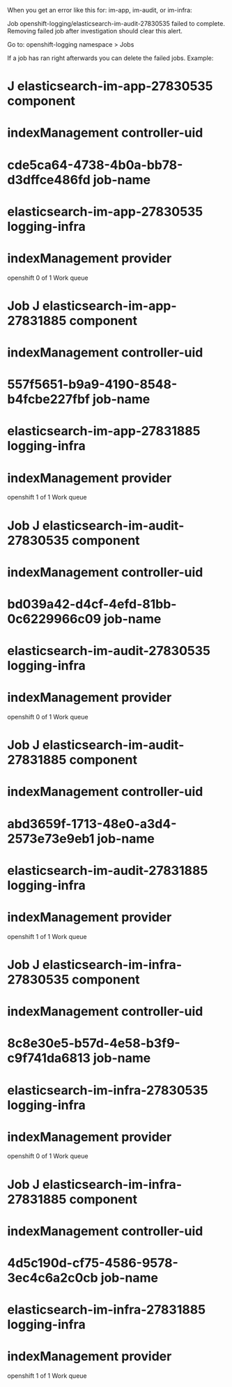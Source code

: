When you get an error like this for:  im-app, im-audit, or im-infra:

Job openshift-logging/elasticsearch-im-audit-27830535 failed to complete. Removing failed job after investigation should clear this alert.

Go to:  openshift-logging namespace > Jobs

If a job has ran right afterwards you can delete the failed jobs.  Example:

J
elasticsearch-im-app-27830535
component
=
indexManagement
controller-uid
=
cde5ca64-4738-4b0a-bb78-d3dffce486fd
job-name
=
elasticsearch-im-app-27830535
logging-infra
=
indexManagement
provider
=
openshift
0 of 1	Work queue	

Job
J
elasticsearch-im-app-27831885
component
=
indexManagement
controller-uid
=
557f5651-b9a9-4190-8548-b4fcbe227fbf
job-name
=
elasticsearch-im-app-27831885
logging-infra
=
indexManagement
provider
=
openshift
1 of 1	Work queue	

Job
J
elasticsearch-im-audit-27830535
component
=
indexManagement
controller-uid
=
bd039a42-d4cf-4efd-81bb-0c6229966c09
job-name
=
elasticsearch-im-audit-27830535
logging-infra
=
indexManagement
provider
=
openshift
0 of 1	Work queue	

Job
J
elasticsearch-im-audit-27831885
component
=
indexManagement
controller-uid
=
abd3659f-1713-48e0-a3d4-2573e73e9eb1
job-name
=
elasticsearch-im-audit-27831885
logging-infra
=
indexManagement
provider
=
openshift
1 of 1	Work queue	

Job
J
elasticsearch-im-infra-27830535
component
=
indexManagement
controller-uid
=
8c8e30e5-b57d-4e58-b3f9-c9f741da6813
job-name
=
elasticsearch-im-infra-27830535
logging-infra
=
indexManagement
provider
=
openshift
0 of 1	Work queue	

Job
J
elasticsearch-im-infra-27831885
component
=
indexManagement
controller-uid
=
4d5c190d-cf75-4586-9578-3ec4c6a2c0cb
job-name
=
elasticsearch-im-infra-27831885
logging-infra
=
indexManagement
provider
=
openshift
1 of 1	Work queue